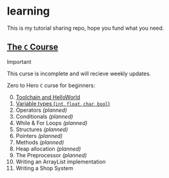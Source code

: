 # learning

This is my tutorial sharing repo, hope you fund what you need.

## [The `C` Course](./c/)

> [!IMPORTANT]
> This curse is incomplete and will recieve weekly updates.

Zero to Hero `C` curse for beginners:

0. [Toolchain and HelloWorld](./c/l0_toolchain/handout.md)
1. [Variable types (`int`, `float`, `char`, `bool`)](./c/l1_variables/handout.md)
1. Operators _(planned)_
1. Conditionals _(planned)_
1. While & For Loops _(planned)_
1. Structures _(planned)_
1. Pointers _(planned)_
1. Methods _(planned)_
1. Heap allocation _(planned)_
1. The Preprocessor _(planned)_
1. Writing an ArrayList implementation
1. Writing a Shop System
